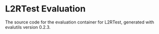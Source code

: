 # L2RTest Evaluation

The source code for the evaluation container for
L2RTest, generated with
evalutils version 0.2.3.

